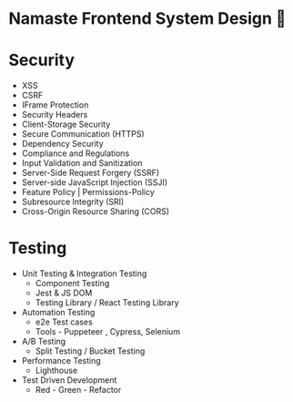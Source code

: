 # Namaste Frontend System Design 🚀


# Security
- XSS
- CSRF
- IFrame Protection
- Security Headers
- Client-Storage Security
- Secure Communication (HTTPS)
- Dependency Security
- Compliance and Regulations
- Input Validation and Sanitization
- Server-Side Request Forgery (SSRF)
- Server-side JavaScript Injection (SSJI)
- Feature Policy | Permissions-Policy
- Subresource Integrity (SRI)
- Cross-Origin Resource Sharing (CORS)


# Testing
-  Unit Testing & Integration Testing
    - Component Testing
    - Jest & JS DOM
    - Testing Library / React Testing Library
- Automation Testing
    - e2e Test cases
    - Tools - Puppeteer , Cypress, Selenium
 - A/B Testing
    - Split Testing / Bucket Testing
 - Performance Testing
    - Lighthouse
 - Test Driven Development
    - Red - Green - Refactor